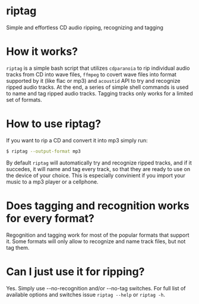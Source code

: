 # riptag
Simple and effortless CD audio ripping, recognizing and tagging

# How it works?
`riptag` is a simple bash script that utilizes `cdparanoia` to rip individual audio tracks from CD into wave files, `ffmpeg` to covert wave files into format supported by it (like flac or mp3) and `acoustid` API to try and recognize ripped audio tracks. At the end, a series of simple shell commands is used to name and tag ripped audio tracks. Tagging tracks only works for a limited set of formats.

# How to use riptag?
If you want to rip a CD and convert it into mp3 simply run:
```bash
$ riptag --output-format mp3
```
By default `riptag` will automatically try and recognize ripped tracks, and if it succedes, it will name and tag every track, so that they are ready to use on the device of your choice. This is especially convinient if you import your music to a mp3 player or a cellphone.

# Does tagging and recognition works for every format?
Regognition and tagging work for most of the popular formats that support it. Some formats will only allow to recognize and name track files, but not tag them.

# Can I just use it for ripping?
Yes. Simply use --no-recognition and/or --no-tag switches. For full list of available options and switches issue `riptag --help` or `riptag -h`.
